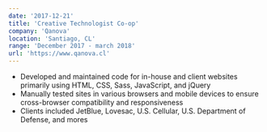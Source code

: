 ```yaml
---
date: '2017-12-21'
title: 'Creative Technologist Co-op'
company: 'Qanova'
location: 'Santiago, CL'
range: 'December 2017 - march 2018'
url: 'https://www.qanova.cl'
---
```


- Developed and maintained code for in-house and client websites primarily using HTML, CSS, Sass, JavaScript, and jQuery
- Manually tested sites in various browsers and mobile devices to ensure cross-browser compatibility and responsiveness
- Clients included JetBlue, Lovesac, U.S. Cellular, U.S. Department of Defense, and mores
